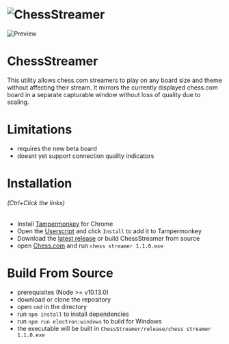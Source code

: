 # ![ChessStreamer](https://raw.github.com/SmallFont/ChessStreamer/master/doc/logo.png)
![Preview](https://raw.github.com/SmallFont/ChessStreamer/master/doc/preview.gif)

# ChessStreamer
This utility allows chess.com streamers to play on any board size and theme without affecting their stream.
It mirrors the currently displayed chess.com board in a separate capturable window without loss of quality due to scaling.

# Limitations
- requires the new beta board
- doesnt yet support connection quality indicators

# Installation 
###### (Ctrl+Click the links)
- Install [Tampermonkey](https://chrome.google.com/webstore/detail/tampermonkey/dhdgffkkebhmkfjojejmpbldmpobfkfo?hl=en) for Chrome 
- Open the [Userscript](https://github.com/SmallFont/ChessStreamer/raw/master/chessStreamer.user.js) and click `Install` to add it to Tampermonkey
- Download the [latest release](https://github.com/SmallFont/ChessStreamer/releases/download/v1.1.0/chess.streamer.1.1.0.exe) or build ChessStreamer from source
- open [Chess.com](https://chess.com/live) and run `chess streamer 1.1.0.exe` 

# Build From Source
- prerequisites (Node >= v10.13.0)
- download or clone the repository
- open `cmd` in the directory
- run `npm install` to install dependencies
- run `npm run electron:windows` to build for Windows
- the executable will be built in `ChessStreamer/release/chess streamer 1.1.0.exe`